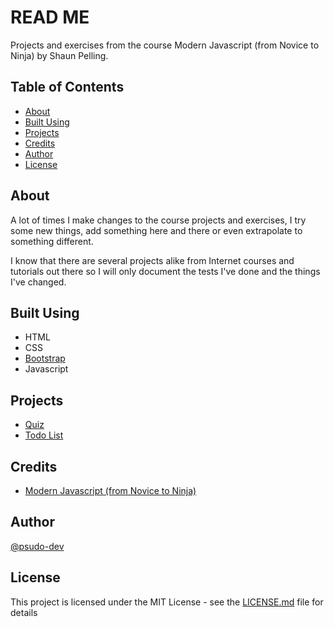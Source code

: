 # READ ME

Projects and exercises from the course Modern Javascript (from Novice to Ninja) by Shaun Pelling.

## Table of Contents

- [About](#about)
- [Built Using](#built_using)
- [Projects](#projects)
- [Credits](#credits)
- [Author](#author)
- [License](#license)

## About <a name = "about"></a>

A lot of times I make changes to the course projects and exercises, I try some new things, add something here and there or even extrapolate to something different.

I know that there are several projects alike from Internet courses and tutorials out there so I will only document the tests I've done and the things I've changed.

## Built Using <a name = "built_using"></a>

- HTML
- CSS
- [Bootstrap](https://getbootstrap.com/)
- Javascript

## Projects <a name = "projects"></a>

- [Quiz](./quiz/)
- [Todo List](./todo-list)

## Credits <a name = "credits"></a>

- [Modern Javascript (from Novice to Ninja)](https://www.udemy.com/course/modern-javascript-from-novice-to-ninja/)

## Author <a name = "author"></a>

[@psudo-dev](https://github.com/psudo-dev)

## License <a name = "license"></a>

This project is licensed under the MIT License - see the [LICENSE.md](./LICENSE.md) file for details
